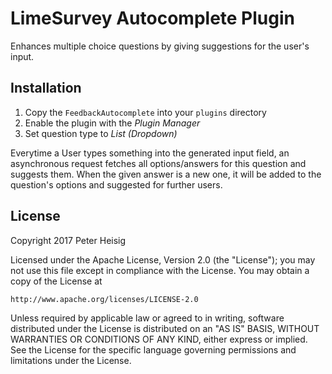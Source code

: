 # LimeSurvey Autocomplete Plugin 

Enhances multiple choice questions by giving suggestions for the user's input.

## Installation

1. Copy the `FeedbackAutocomplete` into your `plugins` directory
2. Enable the plugin with the *Plugin Manager*  
3. Set question type to *List (Dropdown)*

Everytime a User types something into the generated input field, an asynchronous request fetches all options/answers for this question and suggests them.
When the given answer is a new one, it will be added to the question's options and suggested for further users.

## License

Copyright 2017 Peter Heisig

Licensed under the Apache License, Version 2.0 (the "License");
you may not use this file except in compliance with the License.
You may obtain a copy of the License at

    http://www.apache.org/licenses/LICENSE-2.0

Unless required by applicable law or agreed to in writing, software
distributed under the License is distributed on an "AS IS" BASIS,
WITHOUT WARRANTIES OR CONDITIONS OF ANY KIND, either express or implied.
See the License for the specific language governing permissions and
limitations under the License.
